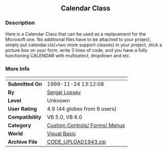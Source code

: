 ﻿<div align="center">

## Calendar Class


</div>

### Description

Here is a Calendar Class that can be used as a replacement for the Microsoft one. No additional files have to be attached to your project, simply put calendar.cls(+two more support classes) in your project, stick a picture box on your form, write 3 lines of code, and you have a fully functioning CALENDAR with multiselect, dropdown and etc.
 
### More Info
 


<span>             |<span>
---                |---
**Submitted On**   |1999-11-24 13:12:08
**By**             |[Sergei Lossev](https://github.com/Planet-Source-Code/PSCIndex/blob/master/ByAuthor/sergei-lossev.md)
**Level**          |Unknown
**User Rating**    |4.9 (44 globes from 9 users)
**Compatibility**  |VB 5\.0, VB 6\.0
**Category**       |[Custom Controls/ Forms/  Menus](https://github.com/Planet-Source-Code/PSCIndex/blob/master/ByCategory/custom-controls-forms-menus__1-4.md)
**World**          |[Visual Basic](https://github.com/Planet-Source-Code/PSCIndex/blob/master/ByWorld/visual-basic.md)
**Archive File**   |[CODE\_UPLOAD1943\.zip](https://github.com/Planet-Source-Code/sergei-lossev-calendar-class__1-4568/archive/master.zip)








